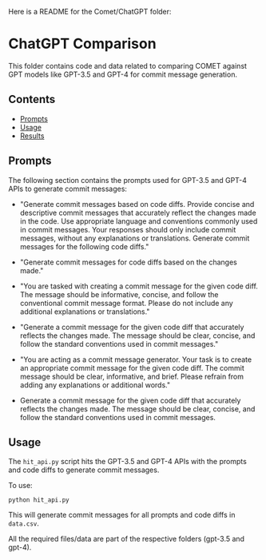 Here is a README for the Comet/ChatGPT folder:

# ChatGPT Comparison

This folder contains code and data related to comparing COMET against GPT models like GPT-3.5 and GPT-4 for commit message generation.

## Contents
- [Prompts](#prompts)
- [Usage](#usage)
- [Results](#results)

## Prompts <a id="prompts"></a>

The following section contains the prompts used for GPT-3.5 and GPT-4 APIs to generate commit messages:

- "Generate commit messages based on code diffs. Provide concise and descriptive commit messages that accurately reflect the changes made in the code. Use appropriate language and conventions commonly used in commit messages. Your responses should only include commit messages, without any explanations or translations. Generate commit messages for the following code diffs."

- "Generate commit messages for code diffs based on the changes made."

- "You are tasked with creating a commit message for the given code diff. The message should be informative, concise, and follow the conventional commit message format. Please do not include any additional explanations or translations."

- "Generate a commit message for the given code diff that accurately reflects the changes made. The message should be clear, concise, and follow the standard conventions used in commit messages."

- "You are acting as a commit message generator. Your task is to create an appropriate commit message for the given code diff. The commit message should be clear, informative, and brief. Please refrain from adding any explanations or additional words."

- Generate a commit message for the given code diff that accurately reflects the changes made. The message should be clear, concise, and follow the standard conventions used in commit messages.


## Usage <a id="usage"></a>

The `hit_api.py` script hits the GPT-3.5 and GPT-4 APIs with the prompts and code diffs to generate commit messages.

To use:

```
python hit_api.py
```

This will generate commit messages for all prompts and code diffs in `data.csv`.

All the required files/data are part of the respective folders (gpt-3.5 and gpt-4).


